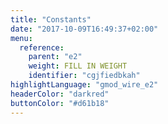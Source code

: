 ```yaml
---
title: "Constants"
date: "2017-10-09T16:49:37+02:00"
menu:
  reference:
    parent: "e2"
    weight: FILL IN WEIGHT
    identifier: "cgjfiedbkah"
highlightLanguage: "gmod_wire_e2"
headerColor: "darkred"
buttonColor: "#d61b18"
---
```

